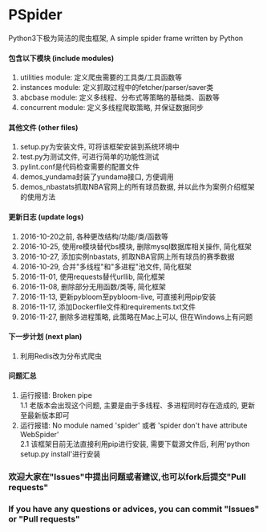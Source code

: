 # PSpider

Python3下极为简洁的爬虫框架, A simple spider frame written by Python

#### 包含以下模块 (include modules)
1. utilities module: 定义爬虫需要的工具类/工具函数等
2. instances module: 定义抓取过程中的fetcher/parser/saver类
3. abcbase module: 定义多线程、分布式等策略的基础类、函数等
4. concurrent module: 定义多线程爬取策略, 并保证数据同步

#### 其他文件 (other files)
1. setup.py为安装文件, 可将该框架安装到系统环境中
2. test.py为测试文件, 可进行简单的功能性测试
3. pylint.conf是代码检查需要的配置文件
4. demos_yundama封装了yundama接口, 方便调用
5. demos_nbastats抓取NBA官网上的所有球员数据, 并以此作为案例介绍框架的使用方法

#### 更新日志 (update logs)
1. 2016-10-20之前, 各种更改结构/功能/类/函数等
2. 2016-10-25, 使用re模块替代bs模块, 删除mysql数据库相关操作, 简化框架
3. 2016-10-27, 添加实例nbastats, 抓取NBA官网上所有球员的赛季数据
4. 2016-10-29, 合并"多线程"和"多进程"池文件, 简化框架
5. 2016-11-01, 使用requests替代urllib, 简化框架
6. 2016-11-08, 删除部分无用函数/类等, 简化框架
7. 2016-11-13, 更新pybloom至pybloom-live, 可直接利用pip安装
8. 2016-11-17, 添加Dockerfile文件和requirements.txt文件
9. 2016-11-27, 删除多进程策略, 此策略在Mac上可以, 但在Windows上有问题

#### 下一步计划 (next plan)
1. 利用Redis改为分布式爬虫

#### 问题汇总
1. 运行报错: Broken pipe    
1.1 老版本会出现这个问题, 主要是由于多线程、多进程同时存在造成的, 更新至最新版本即可
2. 运行报错: No module named 'spider' 或者 'spider don't have attribute WebSpider'    
2.1 该框架目前无法直接利用pip进行安装, 需要下载源文件后, 利用'python setup.py install'进行安装

### 欢迎大家在"Issues"中提出问题或者建议,也可以fork后提交"Pull requests"
### If you have any questions or advices, you can commit "Issues" or "Pull requests"

